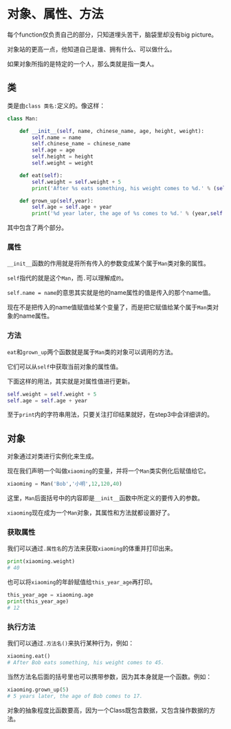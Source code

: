 # 对象、属性、方法

每个function仅负责自己的部分，只知道埋头苦干，脑袋里却没有big picture。

对象站的更高一点，他知道自己是谁、拥有什么、可以做什么。

如果对象所指的是特定的一个人，那么类就是指一类人。

## 类

类是由```class 类名:```定义的。像这样：

```python
class Man:

    def __init__(self, name, chinese_name, age, height, weight):
        self.name = name
        self.chinese_name = chinese_name
        self.age = age
        self.height = height
        self.weight = weight

    def eat(self):
        self.weight = self.weight + 5
        print('After %s eats something, his weight comes to %d.' % (self.name,self.weight))

    def grown_up(self,year):
        self.age = self.age + year
        print('%d year later, the age of %s comes to %d.' % (year,self.name,self.age))
```

其中包含了两个部分。

### 属性

```__init__```函数的作用就是将所有传入的参数变成某个属于```Man```类对象的属性。

```self```指代的就是这个```Man```，而```.```可以理解成```的```。

```self.name = name```的意思其实就是他的name属性的值是传入的那个name值。

现在不是把传入的name值赋值给某个变量了，而是把它赋值给某个属于```Man```类对象的name属性。

### 方法

```eat```和```grown_up```两个函数就是属于```Man```类的对象可以调用的方法。

它们可以从```self```中获取当前对象的属性值。

下面这样的用法，其实就是对属性值进行更新。

```python
self.weight = self.weight + 5
self.age = self.age + year
```

至于```print```内的字符串用法，只要关注打印结果就好，在step3中会详细讲的。

## 对象

对象通过对类进行实例化来生成。

现在我们声明一个叫做```xiaoming```的变量，并将一个```Man```类实例化后赋值给它。

```python
xiaoming = Man('Bob','小明',12,120,40)
```

这里，```Man```后面括号中的内容即是```__init__```函数中所定义的要传入的参数。

```xiaoming```现在成为一个```Man```对象，其属性和方法就都设置好了。

### 获取属性

我们可以通过```.属性名```的方法来获取```xiaoming```的体重并打印出来。

```python
print(xiaoming.weight)
# 40
```

也可以将```xiaoming```的年龄赋值给```this_year_age```再打印。

```python
this_year_age = xiaoming.age
print(this_year_age)
# 12
```

### 执行方法

我们可以通过```.方法名()```来执行某种行为，例如：

```python
xiaoming.eat()
# After Bob eats something, his weight comes to 45.
```

当然方法名后面的括号里也可以携带参数，因为其本身就是一个函数。例如：

```python
xiaoming.grown_up(5)
# 5 years later, the age of Bob comes to 17.
```

对象的抽象程度比函数要高，因为一个Class既包含数据，又包含操作数据的方法。

